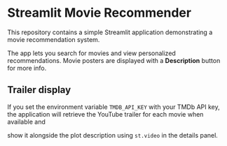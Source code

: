 # Streamlit Movie Recommender

This repository contains a simple Streamlit application demonstrating a movie recommendation system.

The app lets you search for movies and view personalized recommendations. Movie posters are displayed with a **Description** button for more info.

## Trailer display

If you set the environment variable `TMDB_API_KEY` with your TMDb API key, the
application will retrieve the YouTube trailer for each movie when available and

show it alongside the plot description using `st.video` in the details panel.
